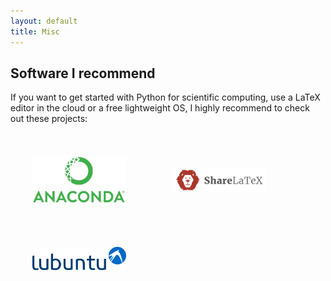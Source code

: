 ```yaml
---
layout: default
title: Misc
---
```

## Software I recommend

If you want to get started with Python for scientific computing, use a LaTeX editor in the cloud or a free lightweight OS, I highly recommend to check out these projects:
<br><br>
<a href="https://www.anaconda.com" target="_blank"><img src="../assets/img/home/anaconda.jpg" alt="Anaconda" width="150" vspace="35" hspace="35" align="middle"></a>
<a href="https://www.sharelatex.com" target="_blank"><img src="../assets/img/home/sharelatex.jpg" alt="ShareLaTeX" width="150" vspace="35" hspace="35" align="middle"></a>
<a href="https://wiki.ubuntu.com/Lubuntu" target="_blank"><img src="../assets/img/home/lubuntu.jpg" alt="Lubuntu" width="150" vspace="35" hspace="35" align="middle"></a>
